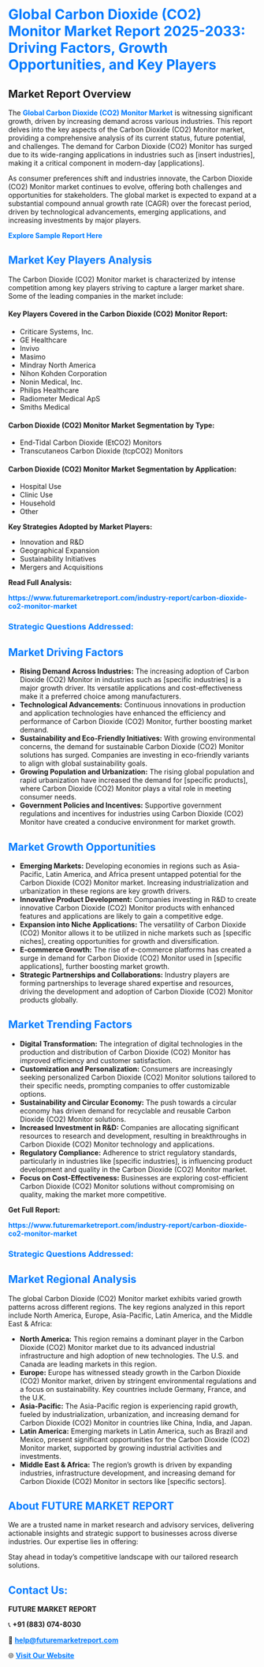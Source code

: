 <h1 style="color: #007BFF;">Global Carbon Dioxide (CO2) Monitor Market Report 2025-2033: Driving Factors, Growth Opportunities, and Key Players</h1>

<section id="overview">
<h2>Market Report Overview</h2>
<p>The <a href="https://www.futuremarketreport.com/industry-report/carbon-dioxide-co2-monitor-market" style="color: #007BFF; text-decoration: none;"><strong>Global Carbon Dioxide (CO2) Monitor Market</strong></a> is witnessing significant growth, driven by increasing demand across various industries. This report delves into the key aspects of the Carbon Dioxide (CO2) Monitor market, providing a comprehensive analysis of its current status, future potential, and challenges. The demand for Carbon Dioxide (CO2) Monitor has surged due to its wide-ranging applications in industries such as [insert industries], making it a critical component in modern-day [applications].</p>
<p>As consumer preferences shift and industries innovate, the Carbon Dioxide (CO2) Monitor market continues to evolve, offering both challenges and opportunities for stakeholders. The global market is expected to expand at a substantial compound annual growth rate (CAGR) over the forecast period, driven by technological advancements, emerging applications, and increasing investments by major players.</p>
</section>

<section id="overview">
<p><a href="https://www.futuremarketreport.com/request-sample/reportId=62591" style="color: #007BFF; text-decoration: none;"><strong>Explore Sample Report Here</strong></a></p>
</section>

<section id="key-players">
<h2 style="color: #007BFF;">Market Key Players Analysis</h2>
<p>The Carbon Dioxide (CO2) Monitor market is characterized by intense competition among key players striving to capture a larger market share. Some of the leading companies in the market include:</p>
<h4>Key Players Covered in the Carbon Dioxide (CO2) Monitor Report:</h4>
<ul><li>Criticare Systems, Inc.</li><li>GE Healthcare</li><li>Invivo</li><li>Masimo</li><li>Mindray North America</li><li>Nihon Kohden Corporation</li><li>Nonin Medical, Inc.</li><li>Philips Healthcare</li><li>Radiometer Medical ApS</li><li>Smiths Medical</li></ul>
<h4>Carbon Dioxide (CO2) Monitor Market Segmentation by Type:</h4>
<ul><li>End-Tidal Carbon Dioxide (EtCO2) Monitors</li><li>Transcutaneos Carbon Dioxide (tcpCO2) Monitors</li></ul>

<h4>Carbon Dioxide (CO2) Monitor Market Segmentation by Application:</h4>
<ul><li>Hospital Use</li><li>Clinic Use</li><li>Household</li><li>Other</li></ul>
<p><strong>Key Strategies Adopted by Market Players:</strong></p>
<ul>
<li>Innovation and R&D</li>
<li>Geographical Expansion</li>
<li>Sustainability Initiatives</li>
<li>Mergers and Acquisitions</li>
</ul>
</section>

<section>
<p><strong>Read Full Analysis: </strong></p><a href="https://www.futuremarketreport.com/industry-report/carbon-dioxide-co2-monitor-market" style="color: #007BFF; text-decoration: none;"><strong>https://www.futuremarketreport.com/industry-report/carbon-dioxide-co2-monitor-market</strong></a>
<h3 style="color: #007BFF;">Strategic Questions Addressed:</h3>
</section>

<section id="driving-factors">
<h2 style="color: #007BFF;">Market Driving Factors</h2>
<ul>
<li><strong>Rising Demand Across Industries:</strong> The increasing adoption of Carbon Dioxide (CO2) Monitor in industries such as [specific industries] is a major growth driver. Its versatile applications and cost-effectiveness make it a preferred choice among manufacturers.</li>
<li><strong>Technological Advancements:</strong> Continuous innovations in production and application technologies have enhanced the efficiency and performance of Carbon Dioxide (CO2) Monitor, further boosting market demand.</li>
<li><strong>Sustainability and Eco-Friendly Initiatives:</strong> With growing environmental concerns, the demand for sustainable Carbon Dioxide (CO2) Monitor solutions has surged. Companies are investing in eco-friendly variants to align with global sustainability goals.</li>
<li><strong>Growing Population and Urbanization:</strong> The rising global population and rapid urbanization have increased the demand for [specific products], where Carbon Dioxide (CO2) Monitor plays a vital role in meeting consumer needs.</li>
<li><strong>Government Policies and Incentives:</strong> Supportive government regulations and incentives for industries using Carbon Dioxide (CO2) Monitor have created a conducive environment for market growth.</li>
</ul>
</section>

<section id="growth-opportunities">
<h2 style="color: #007BFF;">Market Growth Opportunities</h2>
<ul>
<li><strong>Emerging Markets:</strong> Developing economies in regions such as Asia-Pacific, Latin America, and Africa present untapped potential for the Carbon Dioxide (CO2) Monitor market. Increasing industrialization and urbanization in these regions are key growth drivers.</li>
<li><strong>Innovative Product Development:</strong> Companies investing in R&D to create innovative Carbon Dioxide (CO2) Monitor products with enhanced features and applications are likely to gain a competitive edge.</li>
<li><strong>Expansion into Niche Applications:</strong> The versatility of Carbon Dioxide (CO2) Monitor allows it to be utilized in niche markets such as [specific niches], creating opportunities for growth and diversification.</li>
<li><strong>E-commerce Growth:</strong> The rise of e-commerce platforms has created a surge in demand for Carbon Dioxide (CO2) Monitor used in [specific applications], further boosting market growth.</li>
<li><strong>Strategic Partnerships and Collaborations:</strong> Industry players are forming partnerships to leverage shared expertise and resources, driving the development and adoption of Carbon Dioxide (CO2) Monitor products globally.</li>
</ul>
</section>

<section id="trending-factors">
<h2 style="color: #007BFF;">Market Trending Factors</h2>
<ul>
<li><strong>Digital Transformation:</strong> The integration of digital technologies in the production and distribution of Carbon Dioxide (CO2) Monitor has improved efficiency and customer satisfaction.</li>
<li><strong>Customization and Personalization:</strong> Consumers are increasingly seeking personalized Carbon Dioxide (CO2) Monitor solutions tailored to their specific needs, prompting companies to offer customizable options.</li>
<li><strong>Sustainability and Circular Economy:</strong> The push towards a circular economy has driven demand for recyclable and reusable Carbon Dioxide (CO2) Monitor solutions.</li>
<li><strong>Increased Investment in R&D:</strong> Companies are allocating significant resources to research and development, resulting in breakthroughs in Carbon Dioxide (CO2) Monitor technology and applications.</li>
<li><strong>Regulatory Compliance:</strong> Adherence to strict regulatory standards, particularly in industries like [specific industries], is influencing product development and quality in the Carbon Dioxide (CO2) Monitor market.</li>
<li><strong>Focus on Cost-Effectiveness:</strong> Businesses are exploring cost-efficient Carbon Dioxide (CO2) Monitor solutions without compromising on quality, making the market more competitive.</li>
</ul>
</section>

<section>
<p><strong>Get Full Report: </strong></p><a href="https://www.futuremarketreport.com/industry-report/carbon-dioxide-co2-monitor-market" style="color: #007BFF; text-decoration: none;"><strong>https://www.futuremarketreport.com/industry-report/carbon-dioxide-co2-monitor-market</strong></a>
<h3 style="color: #007BFF;">Strategic Questions Addressed:</h3>
</section>


<section id="regional-analysis">
<h2 style="color: #007BFF;">Market Regional Analysis</h2>
<p>The global Carbon Dioxide (CO2) Monitor market exhibits varied growth patterns across different regions. The key regions analyzed in this report include North America, Europe, Asia-Pacific, Latin America, and the Middle East & Africa:</p>
<ul>
<li><strong>North America:</strong> This region remains a dominant player in the Carbon Dioxide (CO2) Monitor market due to its advanced industrial infrastructure and high adoption of new technologies. The U.S. and Canada are leading markets in this region.</li>
<li><strong>Europe:</strong> Europe has witnessed steady growth in the Carbon Dioxide (CO2) Monitor market, driven by stringent environmental regulations and a focus on sustainability. Key countries include Germany, France, and the U.K.</li>
<li><strong>Asia-Pacific:</strong> The Asia-Pacific region is experiencing rapid growth, fueled by industrialization, urbanization, and increasing demand for Carbon Dioxide (CO2) Monitor in countries like China, India, and Japan.</li>
<li><strong>Latin America:</strong> Emerging markets in Latin America, such as Brazil and Mexico, present significant opportunities for the Carbon Dioxide (CO2) Monitor market, supported by growing industrial activities and investments.</li>
<li><strong>Middle East & Africa:</strong> The region’s growth is driven by expanding industries, infrastructure development, and increasing demand for Carbon Dioxide (CO2) Monitor in sectors like [specific sectors].</li>
</ul>
</section>

<footer>
<h2 style="color: #007BFF;">About FUTURE MARKET REPORT</h2>
<p>We are a trusted name in market research and advisory services, delivering actionable insights and strategic support to businesses across diverse industries. Our expertise lies in offering:</p>

<p>Stay ahead in today’s competitive landscape with our tailored research solutions.</p>

<h2 style="color: #007BFF;">Contact Us:</h2>
<p><strong>FUTURE MARKET REPORT</strong></p>
<p>📞 <strong>+91 (883) 074-8030</strong></p>
<p>📧 <strong><a href="mailto:help@futuremarketreport.com" style="color: #007BFF;">help@futuremarketreport.com</a></strong></p>
<p>🌐 <strong><a href="https://www.futuremarketreport.com/" style="color: #007BFF;">Visit Our Website</a></strong></p>
</footer>
